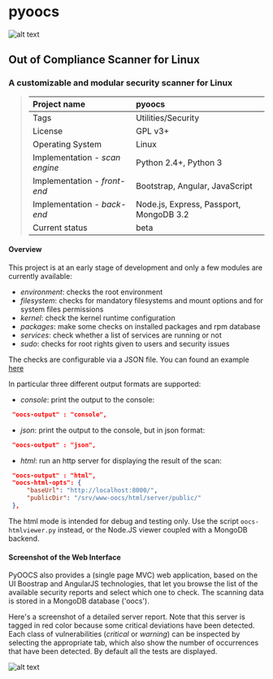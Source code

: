# pyoocs

![alt text][logo]

## Out of Compliance Scanner for Linux

### A customizable and modular security scanner for Linux

> Project name | pyoocs
> :--- | :---
> Tags | Utilities/Security
> License | GPL v3+
> Operating System | Linux
> Implementation - *scan engine* | Python 2.4+, Python 3
> Implementation - *front-end* | Bootstrap, Angular, JavaScript
> Implementation - *back-end* | Node.js, Express, Passport, MongoDB 3.2
> Current status | beta

#### Overview

This project is at an early stage of development and only a few modules are currently available:

* *environment*: checks the root environment
* *filesystem*: checks for mandatory filesystems and mount options and for system files permissions
* *kernel*: check the kernel runtime configuration
* *packages*: make some checks on installed packages and rpm database
* *services*: check whether a list of services are running or not
* *sudo*: checks for root rights given to users and security issues

The checks are configurable via a JSON file.
You can found an example [here][jsoncfg]

In particular three different output formats are supported:

* *console*: print the output to the console:
```json
 "oocs-output" : "console",
```
* *json*: print the output to the console, but in json format:
```json
 "oocs-output" : "json",
```
* *html*: run an http server for displaying the result of the scan:
```json
 "oocs-output" : "html",
 "oocs-html-opts": {
     "baseUrl": "http://localhost:8000/",
     "publicDir": "/srv/www-oocs/html/server/public/"
 },
```

The html mode is intended for debug and testing only.
Use the script `oocs-htmlviewer.py` instead, or the Node.JS viewer coupled with a MongoDB backend.

#### Screenshot of the Web Interface

PyOOCS also provides a (single page MVC) web application, based on the UI Boostrap and AngularJS technologies,
that let you browse the list of the available security reports and select which one to check.
The scanning data is stored in a MongoDB database ('oocs').

Here's a screenshot of a detailed server report.
Note that this server is tagged in red color because some critical deviations have been detected.
Each class of vulnerabilities (_critical_ or _warning_) can be inspected by selecting the appropriate tab,
which also show the number of occurrences that have been detected.
By default all the tests are displayed.


![alt text][screenshot_web]

[jsoncfg]: https://github.com/madrisan/pyoocs/blob/master/oocs-cfg.json
[logo]: https://madrisan.files.wordpress.com/2015/09/pyoocs-logo.png
[screenshot_web]: https://madrisan.files.wordpress.com/2015/10/screencapture-pyoocs-web-interface.png
